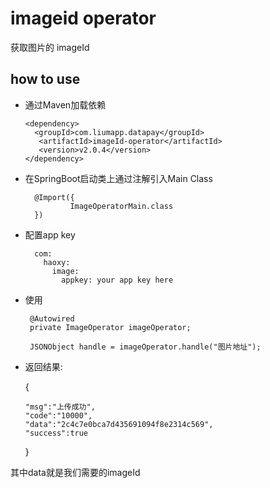 # imageid operator

获取图片的 imageId

## how to use

* 通过Maven加载依赖
        
      <dependency>
        <groupId>com.liumapp.datapay</groupId>
         <artifactId>imageId-operator</artifactId>
         <version>v2.0.4</version>
      </dependency>
        
* 在SpringBoot启动类上通过注解引入Main Class

        @Import({
                ImageOperatorMain.class
        })        
        
* 配置app key

        com:
          haoxy:
            image:
              appkey: your app key here                           
                 
        
* 使用
        
       @Autowired
       private ImageOperator imageOperator;
                
       JSONObject handle = imageOperator.handle("图片地址");
       
* 返回结果:  


    {
    
      "msg":"上传成功",
      "code":"10000",
      "data":"2c4c7e0bca7d435691094f8e2314c569",
      "success":true
      
    } 
                   
其中data就是我们需要的imageId                       

      
    
    

